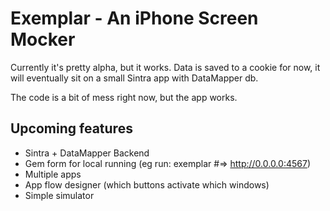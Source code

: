 # Exemplar - An iPhone Screen Mocker

Currently it's pretty alpha, but it works. Data is saved to a cookie for now, it will eventually sit on a small Sintra app with DataMapper db.

The code is a bit of mess right now, but the app works.

## Upcoming features

- Sintra + DataMapper Backend
- Gem form for local running (eg run: exemplar #=> http://0.0.0.0:4567)
- Multiple apps
- App flow designer (which buttons activate which windows)
- Simple simulator